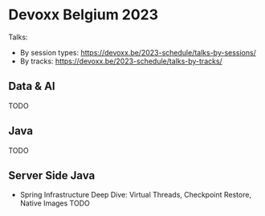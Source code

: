 # Devoxx Belgium 2023
Talks:
* By session types: https://devoxx.be/2023-schedule/talks-by-sessions/
* By tracks: https://devoxx.be/2023-schedule/talks-by-tracks/

## Data & AI
TODO
## Java
TODO
## Server Side Java
* Spring Infrastructure Deep Dive: Virtual Threads, Checkpoint Restore, Native Images
TODO


